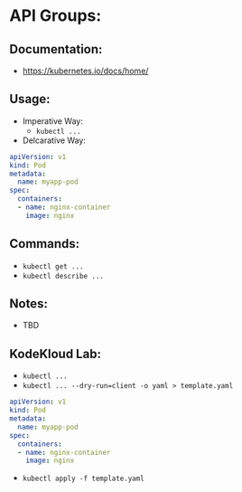 # API Groups:
## Documentation:
- https://kubernetes.io/docs/home/

## Usage:
- Imperative Way:
  - `kubectl ...`
- Delcarative Way:
```yaml
apiVersion: v1
kind: Pod
metadata:
  name: myapp-pod
spec:
  containers:
  - name: nginx-container
    image: nginx
```
## Commands:
- `kubectl get ...`
- `kubectl describe ...`

## Notes:
- TBD

## KodeKloud Lab:
- `kubectl ...`
- `kubectl ... --dry-run=client -o yaml > template.yaml`
```yaml
apiVersion: v1
kind: Pod
metadata:
  name: myapp-pod
spec:
  containers:
  - name: nginx-container
    image: nginx
```
- `kubectl apply -f template.yaml`
